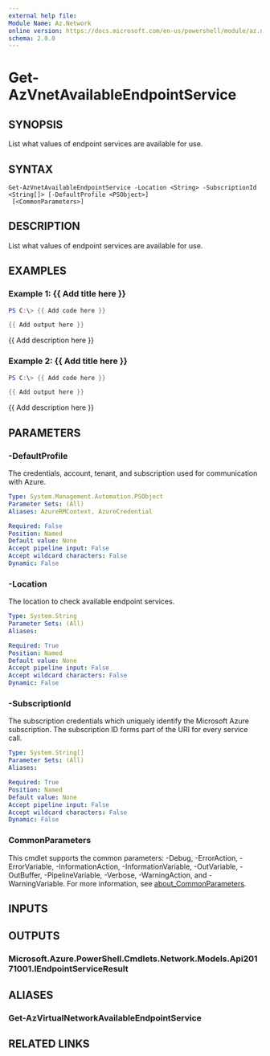 ```yaml
---
external help file:
Module Name: Az.Network
online version: https://docs.microsoft.com/en-us/powershell/module/az.network/get-azvnetavailableendpointservice
schema: 2.0.0
---
```


# Get-AzVnetAvailableEndpointService

## SYNOPSIS
List what values of endpoint services are available for use.

## SYNTAX

```
Get-AzVnetAvailableEndpointService -Location <String> -SubscriptionId <String[]> [-DefaultProfile <PSObject>]
 [<CommonParameters>]
```

## DESCRIPTION
List what values of endpoint services are available for use.

## EXAMPLES

### Example 1: {{ Add title here }}
```powershell
PS C:\> {{ Add code here }}

{{ Add output here }}
```

{{ Add description here }}

### Example 2: {{ Add title here }}
```powershell
PS C:\> {{ Add code here }}

{{ Add output here }}
```

{{ Add description here }}

## PARAMETERS

### -DefaultProfile
The credentials, account, tenant, and subscription used for communication with Azure.

```yaml
Type: System.Management.Automation.PSObject
Parameter Sets: (All)
Aliases: AzureRMContext, AzureCredential

Required: False
Position: Named
Default value: None
Accept pipeline input: False
Accept wildcard characters: False
Dynamic: False
```

### -Location
The location to check available endpoint services.

```yaml
Type: System.String
Parameter Sets: (All)
Aliases:

Required: True
Position: Named
Default value: None
Accept pipeline input: False
Accept wildcard characters: False
Dynamic: False
```

### -SubscriptionId
The subscription credentials which uniquely identify the Microsoft Azure subscription.
The subscription ID forms part of the URI for every service call.

```yaml
Type: System.String[]
Parameter Sets: (All)
Aliases:

Required: True
Position: Named
Default value: None
Accept pipeline input: False
Accept wildcard characters: False
Dynamic: False
```

### CommonParameters
This cmdlet supports the common parameters: -Debug, -ErrorAction, -ErrorVariable, -InformationAction, -InformationVariable, -OutVariable, -OutBuffer, -PipelineVariable, -Verbose, -WarningAction, and -WarningVariable. For more information, see [about_CommonParameters](http://go.microsoft.com/fwlink/?LinkID=113216).

## INPUTS

## OUTPUTS

### Microsoft.Azure.PowerShell.Cmdlets.Network.Models.Api20171001.IEndpointServiceResult

## ALIASES

### Get-AzVirtualNetworkAvailableEndpointService

## RELATED LINKS

